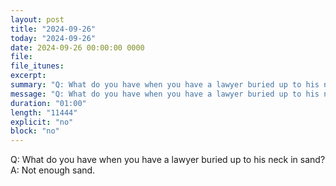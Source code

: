 ```yaml
---
layout: post
title: "2024-09-26"
today: "2024-09-26"
date: 2024-09-26 00:00:00 0000
file:
file_itunes:
excerpt:
summary: "Q: What do you have when you have a lawyer buried up to his neck in sand?A: Not enough sand."
message: "Q: What do you have when you have a lawyer buried up to his neck in sand?A: Not enough sand."
duration: "01:00"
length: "11444"
explicit: "no"
block: "no"
---
```

Q: What do you have when you have a lawyer buried up to his neck in sand?A: Not enough sand.

